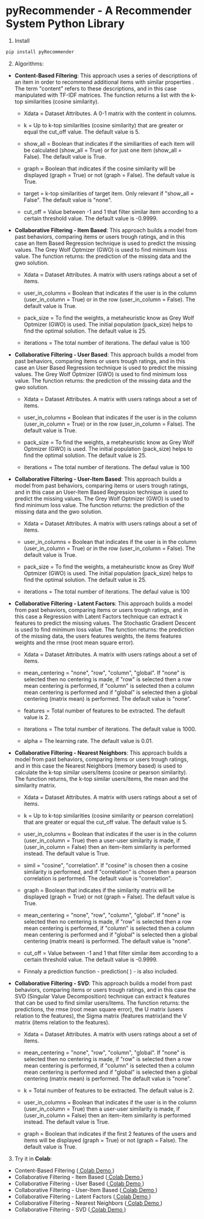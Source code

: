 # pyRecommender - A Recommender System Python Library

1. Install
```bash
pip install pyRecommender
```

2. Algorithms:

- **Content-Based Filtering**: This approach uses a series of descriptions of an item in order to recommend additional items with similar properties . The term "content" refers to these descriptions, and in this case manipulated with TF-IDF matrices. The function returns a list with the k-top similarities (cosine similarity).

	* Xdata = Dataset Attributes. A 0-1 matrix with the content in columns.

	* k = Up to k-top similarities (cosine similarity) that are greater or equal the cut_off value. The default value is 5.

	* show_all = Boolean that indicates if the similiarities of each item will be calculated (show_all = True) or for just one item (show_all = False). The default value is True.

	* graph = Boolean that indicates if the cosine similarity will be displayed (graph = True) or not (graph = False). The default value is True.

	* target = k-top similarities of target item. Only relevant if "show_all = False". The default value is "none".	

	* cut_off = Value between -1 and 1 that filter similar item according to a certain threshold value. The default value is -0.9999.

- **Collaborative Filtering - Item Based**: This approach builds a model from past behaviors, comparing items or users trough ratings, and in this case an Item Based Regression technique is used to predict the missing values. The Grey Wolf Optmizer (GWO) is used to find minimum loss value. The function returns: the prediction of the missing data and the gwo solution.

	* Xdata = Dataset Attributes. A matrix with users ratings about a set of items.

	* user_in_columns = Boolean that indicates if the user is in the column (user_in_column = True) or in the row (user_in_column = False). The default value is True.

	* pack_size = To find the weights, a metaheuristic know as Grey Wolf Optmizer (GWO) is used. The initial population (pack_size) helps to find the optimal solution. The default value is 25.

	* iterations = The total number of iterations. The defaul value is 100

- **Collaborative Filtering - User Based**: This approach builds a model from past behaviors, comparing items or users trough ratings, and in this case an User Based Regression technique is used to predict the missing values. The Grey Wolf Optmizer (GWO) is used to find minimum loss value. The function returns: the prediction of the missing data and the gwo solution.

	* Xdata = Dataset Attributes. A matrix with users ratings about a set of items.

	* user_in_columns = Boolean that indicates if the user is in the column (user_in_column = True) or in the row (user_in_column = False). The default value is True.

	* pack_size = To find the weights, a metaheuristic know as Grey Wolf Optmizer (GWO) is used. The initial population (pack_size) helps to find the optimal solution. The default value is 25.

	* iterations = The total number of iterations. The defaul value is 100
	
- **Collaborative Filtering - User-Item Based**: This approach builds a model from past behaviors, comparing items or users trough ratings, and in this case an User-Item Based Regression technique is used to predict the missing values. The Grey Wolf Optmizer (GWO) is used to find minimum loss value. The function returns: the prediction of the missing data and the gwo solution.

	* Xdata = Dataset Attributes. A matrix with users ratings about a set of items.

	* user_in_columns = Boolean that indicates if the user is in the column (user_in_column = True) or in the row (user_in_column = False). The default value is True.

	* pack_size = To find the weights, a metaheuristic know as Grey Wolf Optmizer (GWO) is used. The initial population (pack_size) helps to find the optimal solution. The default value is 25.

	* iterations = The total number of iterations. The defaul value is 100

- **Collaborative Filtering - Latent Factors**: This approach builds a model from past behaviors, comparing items or users trough ratings, and in this case a Regression with Latent Factors technique can extract k features to predict the missing values. The Stochastic Gradient Descent is used to find minimum loss value. The function returns: the prediction of the missing data, the users features weights, the items features weights and the rmse (root mean square error).

	* Xdata = Dataset Attributes. A matrix with users ratings about a set of items.

	* mean_centering = "none", "row", "column", "global". If "none" is selected then no centering is made, if "row" is selected then a row mean centering is performed,  if "column" is selected then a column mean centering is performed and if "global" is selected then a global centering (matrix mean) is performed. The default value is "none".

	* features = Total number of features to be extracted. The default value is 2.

	* iterations = The total number of iterations. The default value is 1000.

	* alpha = The learning rate. The default value is 0.01.

- **Collaborative Filtering - Nearest Neighbors**: This approach builds a model from past behaviors, comparing items or users trough ratings, and in this case the Nearest Neighbors (memory based) is used to calculate the k-top similar users/items (cosine or pearson similarity). The function returns, the k-top similar users/items, the mean and the similarity matrix.

	* Xdata = Dataset Attributes. A matrix with users ratings about a set of items.

	* k = Up to k-top similarities (cosine similarity or pearson correlation) that are greater or equal the cut_off value. The default value is 5.

	* user_in_columns = Boolean that indicates if the user is in the column (user_in_column = True) then a user-user similarity is made, if (user_in_column = False) then an item-item similarity is performed instead. The default value is True.

	* simil = "cosine", "correlation". If "cosine" is chosen then a cosine similarity is performed, and if "correlation" is chosen then a pearson correlation is performed. The default value is "correlation".

	* graph = Boolean that indicates if the similarity matrix will be displayed (graph = True) or not (graph = False). The default value is True.

	* mean_centering = "none", "row", "column", "global". If "none" is selected then no centering is made, if "row" is selected then a row mean centering is performed,  if "column" is selected then a column mean centering is performed and if "global" is selected then a global centering (matrix mean) is performed. The default value is "none".

	* cut_off = Value between -1 and 1 that filter similar item according to a certain threshold value. The default value is -0.9999.

	* Finnaly a prediction function - prediction( ) - is also included.

- **Collaborative Filtering - SVD**: This approach builds a model from past behaviors, comparing items or users trough ratings, and in this case the SVD (Singular Value Decomposition) technique can extract k features that can be used to find similar users/items. The function returns: the predictions, the rmse (root mean square error), the U matrix (users relation to the features), the Sigma matrix (features matrix)and the V matrix (items relation to the features).

	* Xdata = Dataset Attributes. A matrix with users ratings about a set of items.

	* mean_centering = "none", "row", "column", "global". If "none" is selected then no centering is made, if "row" is selected then a row mean centering is performed,  if "column" is selected then a column mean centering is performed and if "global" is selected then a global centering (matrix mean) is performed. The default value is "none".

	* k = Total number of features to be extracted. The default value is 2.

	* user_in_columns = Boolean that indicates if the user is in the column (user_in_column = True) then a user-user similarity is made, if (user_in_column = False) then an item-item similarity is performed instead. The default value is True.

	* graph = Boolean that indicates if the first 2 features of the users and items will be displayed (graph = True) or not (graph = False). The default value is True.

3. Try it in **Colab**:

- Content-Based Filtering ([ Colab Demo ](https://colab.research.google.com/drive/1ZxRp88k7KcTlxqLFKsEkF0bZpUwIKzlr?usp=sharing))
- Collaborative Filtering - Item Based ([ Colab Demo ](https://colab.research.google.com/drive/1m44UNfWUJiuHVMtYKHAT9cL6cURL3doF?usp=sharing))
- Collaborative Filtering - User Based ([ Colab Demo ](https://colab.research.google.com/drive/1_UgfLagl2u_eRclo5gREjSQpvxLvZ7cG?usp=sharing))
- Collaborative Filtering - User-Item Based ([ Colab Demo ](https://colab.research.google.com/drive/1RdTdxZaCkpe9MYl9BIsOT6xJ_hw-k_yn?usp=sharing))
- Collaborative Filtering - Latent Factors ([ Colab Demo ](https://colab.research.google.com/drive/1xBFF0noZGHM0cDpeCukhlpSLrAWrntG7?usp=sharing))
- Collaborative Filtering - Nearest Neighbors ([ Colab Demo ](https://colab.research.google.com/drive/1uNl34kRrj4ktZtNSLgZApSR_f0MVuoHf?usp=sharing))
- Collaborative Filtering - SVD ([ Colab Demo ](https://colab.research.google.com/drive/1zUoL82j58Wl1tv2ycfGCMLm-vmPH4o2o?usp=sharing))

